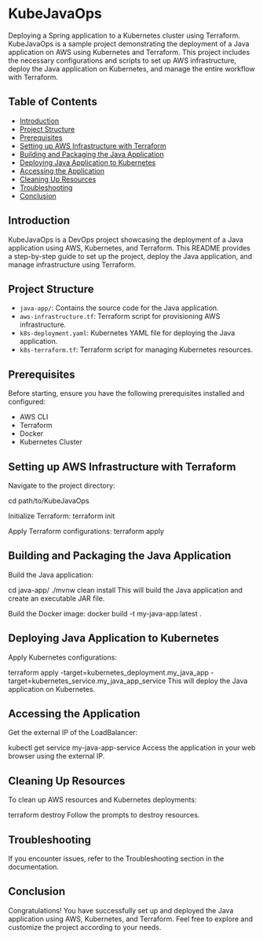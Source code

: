 # KubeJavaOps
Deploying a Spring application to a Kubernetes cluster using Terraform. KubeJavaOps is a sample project demonstrating the deployment of a Java application on AWS using Kubernetes and Terraform. This project includes the necessary configurations and scripts to set up AWS infrastructure, deploy the Java application on Kubernetes, and manage the entire workflow with Terraform.

## Table of Contents

- [Introduction](#introduction)
- [Project Structure](#project-structure)
- [Prerequisites](#prerequisites)
- [Setting up AWS Infrastructure with Terraform](#setting-up-aws-infrastructure-with-terraform)
- [Building and Packaging the Java Application](#building-and-packaging-the-java-application)
- [Deploying Java Application to Kubernetes](#deploying-java-application-to-kubernetes)
- [Accessing the Application](#accessing-the-application)
- [Cleaning Up Resources](#cleaning-up-resources)
- [Troubleshooting](#troubleshooting)
- [Conclusion](#conclusion)

## Introduction

KubeJavaOps is a DevOps project showcasing the deployment of a Java application using AWS, Kubernetes, and Terraform. This README provides a step-by-step guide to set up the project, deploy the Java application, and manage infrastructure using Terraform.

## Project Structure

- `java-app/`: Contains the source code for the Java application.
- `aws-infrastructure.tf`: Terraform script for provisioning AWS infrastructure.
- `k8s-deployment.yaml`: Kubernetes YAML file for deploying the Java application.
- `k8s-terraform.tf`: Terraform script for managing Kubernetes resources.

## Prerequisites

Before starting, ensure you have the following prerequisites installed and configured:

- AWS CLI
- Terraform
- Docker
- Kubernetes Cluster

## Setting up AWS Infrastructure with Terraform

Navigate to the project directory:

   cd path/to/KubeJavaOps

Initialize Terraform:
   terraform init

Apply Terraform configurations:
   terraform apply

## Building and Packaging the Java Application

Build the Java application:

cd java-app/
./mvnw clean install
This will build the Java application and create an executable JAR file.

Build the Docker image:
docker build -t my-java-app:latest .

## Deploying Java Application to Kubernetes

Apply Kubernetes configurations:

terraform apply -target=kubernetes_deployment.my_java_app -target=kubernetes_service.my_java_app_service
This will deploy the Java application on Kubernetes.

## Accessing the Application
Get the external IP of the LoadBalancer:

kubectl get service my-java-app-service
Access the application in your web browser using the external IP.

## Cleaning Up Resources
To clean up AWS resources and Kubernetes deployments:

terraform destroy
Follow the prompts to destroy resources.

## Troubleshooting
If you encounter issues, refer to the Troubleshooting section in the documentation.

## Conclusion
Congratulations! You have successfully set up and deployed the Java application using AWS, Kubernetes, and Terraform. Feel free to explore and customize the project according to your needs.


